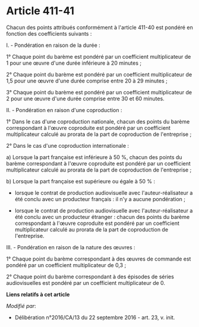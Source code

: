 # Article 411-41

Chacun des points attribués conformément à l'article 411-40 est pondéré en fonction des coefficients suivants :

I. - Pondération en raison de la durée :

1° Chaque point du barème est pondéré par  un coefficient multiplicateur de 1 pour une œuvre d'une durée inférieure  à 20
minutes ;

2° Chaque point du barème est pondéré par  un coefficient multiplicateur de 1,5 pour une œuvre d'une durée comprise  entre 20
à 29 minutes ;

3° Chaque point du barème est pondéré par  un coefficient multiplicateur de 2 pour une œuvre d'une durée comprise  entre 30
et 60 minutes.

II. - Pondération en raison d'une coproduction :

1° Dans le cas d'une coproduction  nationale, chacun des points du barème correspondant à l'œuvre  coproduite est pondéré par
un coefficient multiplicateur calculé au  prorata de la part de coproduction de l'entreprise ;

2° Dans le cas d'une coproduction internationale :

a) Lorsque la part française est inférieure  à 50 %, chacun des points du barème correspondant à l'œuvre coproduite  est
pondéré par un coefficient multiplicateur calculé au prorata de la  part de coproduction de l'entreprise ;

b) Lorsque la part française est supérieure ou égale à 50 % :

- lorsque le contrat de production  audiovisuelle avec l'auteur-réalisateur a été conclu avec un producteur  français : il
n'y a aucune pondération ;

- lorsque le contrat de production  audiovisuelle avec l'auteur-réalisateur a été conclu avec un producteur  étranger :
chacun des points du barème correspondant à l'œuvre  coproduite est pondéré par un coefficient multiplicateur calculé au
prorata de la part de coproduction de l'entreprise.

III. - Pondération en raison de la nature des œuvres :

1° Chaque point du barème correspondant à des œuvres de commande est pondéré par un coefficient multiplicateur de 0,3 ;

2° Chaque point du barème correspondant à  des épisodes de séries audiovisuelles est pondéré par un coefficient
multiplicateur de 0.

**Liens relatifs à cet article**

_Modifié par_:

  - Délibération n°2016/CA/13 du 22 septembre 2016 - art. 23, v. init.
